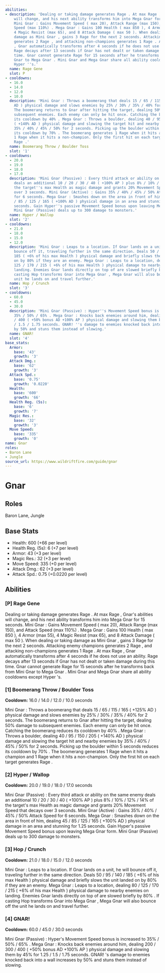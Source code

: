 ```yaml
---
abilities:
- description: 'Dealing or taking damage generates Rage . At max Rage , Gnar''s abilities
    will change, and his next ability transforms him into Mega Gnar for 15 seconds.
    Mini Gnar : Gains Movement Speed ( max 20), Attack Range (max 150), and Attack
    Speed (max 110%) . Mega Gnar : Gains 100 Health ( max 850 ), 4 Armor (max 55),
    4 Magic Resist (max 65), and 8 Attack Damage ( max 50 ). When dealing or taking
    damage as Mini Gnar , gains 3 Rage for the next 2 seconds. Attacking enemy champions
    generates 2 Rage , and attacking non-champions generates 1 Rage . At max Rage
    , Gnar automatically transforms after 4 seconds if he does not use an ability.
    Rage decays after 13 seconds if Gnar has not dealt or taken damage during this
    time. Gnar cannot generate Rage for 15 seconds after he transforms back from Mini
    Gnar to Mega Gnar . Mini Gnar and Mega Gnar share all ability cooldowns except
    Hyper ''s.'
  name: Rage Gene
  slot: P
- cooldowns:
  - 16.0
  - 14.0
  - 12.0
  - 10.0
  description: 'Mini Gnar : Throws a boomerang that deals 15 / 65 / 115 / 165 ( +125%
    AD ) physical damage and slows enemies by 25% / 30% / 35% / 40% for 2 seconds.
    The boomerang returns to Gnar after hitting the target, dealing 50% damage to
    subsequent enemies. Each enemy can only be hit once. Catching the boomerang reduces
    its cooldown by 40% . Mega Gnar : Throws a boulder, dealing 40 / 95 / 150 / 205
    ( +140% AD ) physical damage and slowing the target hit and nearby enemies by
    35% / 40% / 45% / 50% for 2 seconds. Picking up the boulder within 5 seconds reduces
    its cooldown by 70% . The boomerang generates 1 Rage when it hits a champion and
    1 Rage when it hits a non-champion. Only the first hit on each target generates
    Rage .'
  name: Boomerang Throw / Boulder Toss
  slot: '1'
- cooldowns:
  - 20.0
  - 19.0
  - 18.0
  - 17.0
  description: 'Mini Gnar (Passive) : Every third attack or ability on the same enemy
    deals an additional 10 / 20 / 30 / 40 ( +100% AP ) plus 8% / 10% / 12% / 14% of
    the target''s max Health as magic damage and grants 20% Movement Speed that decays
    over 3 seconds. Mini Gnar (Active) : Gains 35% / 40% / 45% / 50% Attack Speed
    for 6 seconds. Mega Gnar : Smashes down on the area in front of him, dealing 45
    / 85 / 125 / 165 ( +100% AD ) physical damage in an area and stunning for 1.25
    seconds. Gain Hyper''s passive Movement Speed bonus upon leaving Mega Gnar form.
    Mini Gnar (Passive) deals up to 300 damage to monsters.'
  name: Hyper / Wallop
  slot: '2'
- cooldowns:
  - 21.0
  - 18.0
  - 15.0
  - 12.0
  description: 'Mini Gnar : Leaps to a location. If Gnar lands on a unit, he will
    bounce off it, traveling further in the same direction. Deals 50 / 95 / 140 /
    185 ( +6% of his max Health ) physical damage and briefly slows the unit landed
    on by 80% if they are an enemy. Mega Gnar : Leaps to a location, dealing 80 /
    125 / 170 / 215 ( +6% of his max Health ) physical damage to nearby enemies on
    landing. Enemies Gnar lands directly on top of are slowed briefly by 80% . If
    casting Hop transforms Gnar into Mega Gnar , Mega Gnar will also bounce off the
    unit he lands on and travel further.'
  name: Hop / Crunch
  slot: '3'
- cooldowns:
  - 60.0
  - 45.0
  - 30.0
  description: 'Mini Gnar (Passive) : Hyper''s Movement Speed bonus is increased to
    35% / 50% / 65% . Mega Gnar : Knocks back enemies around him, dealing 200 / 300
    / 400 ( +50% bonus AD +100% AP ) physical damage and slowing them by 45% for 1.25
    / 1.5 / 1.75 seconds. GNAR! ''s damage to enemies knocked back into a wall increases
    by 50% and stuns them instead of slowing.'
  name: GNAR!
  slot: '4'
base_stats:
  Armor:
    base: '43'
    growth: '3'
  Attack Dmg.:
    base: '62'
    growth: '3'
  Attack Spd.:
    base: '0.75'
    growth: '0.0220'
  Health:
    base: '600'
    growth: '66'
  Health Reg. (5s):
    base: '6'
    growth: '7'
  Magic Res.:
    base: '32'
    growth: '3'
  Move Speed:
    base: '335'
    growth: '0'
name: Gnar
roles:
- Baron Lane
- Jungle
source_url: https://www.wildriftfire.com/guide/gnar
---
```


# Gnar

## Roles

Baron Lane, Jungle

## Base Stats

- Health: 600 (+66 per level)
- Health Reg. (5s): 6 (+7 per level)
- Armor: 43 (+3 per level)
- Magic Res.: 32 (+3 per level)
- Move Speed: 335 (+0 per level)
- Attack Dmg.: 62 (+3 per level)
- Attack Spd.: 0.75 (+0.0220 per level)

## Abilities

### [P] Rage Gene

Dealing or taking damage generates Rage . At max Rage , Gnar's abilities will change, and his next ability transforms him into Mega Gnar for 15 seconds. Mini Gnar : Gains Movement Speed ( max 20), Attack Range (max 150), and Attack Speed (max 110%) . Mega Gnar : Gains 100 Health ( max 850 ), 4 Armor (max 55), 4 Magic Resist (max 65), and 8 Attack Damage ( max 50 ). When dealing or taking damage as Mini Gnar , gains 3 Rage for the next 2 seconds. Attacking enemy champions generates 2 Rage , and attacking non-champions generates 1 Rage . At max Rage , Gnar automatically transforms after 4 seconds if he does not use an ability. Rage decays after 13 seconds if Gnar has not dealt or taken damage during this time. Gnar cannot generate Rage for 15 seconds after he transforms back from Mini Gnar to Mega Gnar . Mini Gnar and Mega Gnar share all ability cooldowns except Hyper 's.

### [1] Boomerang Throw / Boulder Toss

**Cooldown:** 16.0 / 14.0 / 12.0 / 10.0 seconds

Mini Gnar : Throws a boomerang that deals 15 / 65 / 115 / 165 ( +125% AD ) physical damage and slows enemies by 25% / 30% / 35% / 40% for 2 seconds. The boomerang returns to Gnar after hitting the target, dealing 50% damage to subsequent enemies. Each enemy can only be hit once. Catching the boomerang reduces its cooldown by 40% . Mega Gnar : Throws a boulder, dealing 40 / 95 / 150 / 205 ( +140% AD ) physical damage and slowing the target hit and nearby enemies by 35% / 40% / 45% / 50% for 2 seconds. Picking up the boulder within 5 seconds reduces its cooldown by 70% . The boomerang generates 1 Rage when it hits a champion and 1 Rage when it hits a non-champion. Only the first hit on each target generates Rage .

### [2] Hyper / Wallop

**Cooldown:** 20.0 / 19.0 / 18.0 / 17.0 seconds

Mini Gnar (Passive) : Every third attack or ability on the same enemy deals an additional 10 / 20 / 30 / 40 ( +100% AP ) plus 8% / 10% / 12% / 14% of the target's max Health as magic damage and grants 20% Movement Speed that decays over 3 seconds. Mini Gnar (Active) : Gains 35% / 40% / 45% / 50% Attack Speed for 6 seconds. Mega Gnar : Smashes down on the area in front of him, dealing 45 / 85 / 125 / 165 ( +100% AD ) physical damage in an area and stunning for 1.25 seconds. Gain Hyper's passive Movement Speed bonus upon leaving Mega Gnar form. Mini Gnar (Passive) deals up to 300 damage to monsters.

### [3] Hop / Crunch

**Cooldown:** 21.0 / 18.0 / 15.0 / 12.0 seconds

Mini Gnar : Leaps to a location. If Gnar lands on a unit, he will bounce off it, traveling further in the same direction. Deals 50 / 95 / 140 / 185 ( +6% of his max Health ) physical damage and briefly slows the unit landed on by 80% if they are an enemy. Mega Gnar : Leaps to a location, dealing 80 / 125 / 170 / 215 ( +6% of his max Health ) physical damage to nearby enemies on landing. Enemies Gnar lands directly on top of are slowed briefly by 80% . If casting Hop transforms Gnar into Mega Gnar , Mega Gnar will also bounce off the unit he lands on and travel further.

### [4] GNAR!

**Cooldown:** 60.0 / 45.0 / 30.0 seconds

Mini Gnar (Passive) : Hyper's Movement Speed bonus is increased to 35% / 50% / 65% . Mega Gnar : Knocks back enemies around him, dealing 200 / 300 / 400 ( +50% bonus AD +100% AP ) physical damage and slowing them by 45% for 1.25 / 1.5 / 1.75 seconds. GNAR! 's damage to enemies knocked back into a wall increases by 50% and stuns them instead of slowing.

